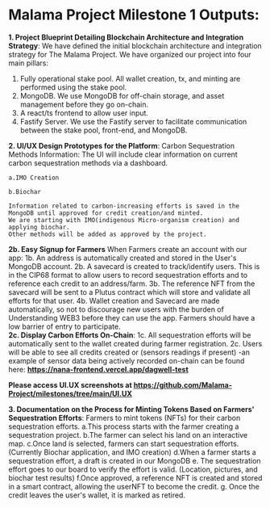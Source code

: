 # Malama Project Milestone 1 Outputs:

**1. Project Blueprint Detailing Blockchain Architecture and Integration Strategy**:
We have defined the initial blockchain architecture and integration strategy for The Malama Project. 
We have organized our project into four main pillars:
1. Fully operational stake pool. All wallet creation, tx, and minting are performed using the stake pool. 
2. MongoDB. We use MongoDB for off-chain storage, and asset management before they go on-chain.
3. A react/ts frontend to allow user input.
4. Fastify Server. We use the Fastify server to facilitate communication between the stake pool, front-end, and MongoDB.

**2. UI/UX Design Prototypes for the Platform**:
  Carbon Sequestration Methods Information:
    The UI will include clear information on current carbon sequestration methods via a dashboard.
    
    a.IMO Creation 
    
    b.Biochar 
    
    Information related to carbon-increasing efforts is saved in the MongoDB until approved for credit creation/and minted.
    We are starting with IMO(indigenous Micro-organism creation) and applying biochar. 
    Other methods will be added as approved by the project.     
   
**2b. Easy Signup for Farmers**
  When Farmers create an account with our app:
  1b. An address is automatically created and stored in the User's MongoDB account.
  2b. A savecard is created to track/identify users. This is in the CIP68 format to allow users to record sequestration efforts and to reference each credit to an address/farm. 
  3b. The reference NFT from the savecard will be sent to a Plutus contract which will store and validate all efforts for that user. 
  4b. Wallet creation and Savecard are made automatically, so not to discourage new users with the burden of Understanding WEB3 before they can use the app. Farmers should have a low barrier of entry to participate.  
**2c. Display Carbon Efforts On-Chain**:
  1c. All sequestration efforts will be automatically sent to the wallet created during farmer registration. 
  2c. Users will be able to see all credits created or (sensors readings if present)
  -an example of sensor data being actively recorded on-chain can be found here: **https://nana-frontend.vercel.app/dagwell-test**

 **Please access UI.UX screenshots at https://github.com/Malama-Project/milestones/tree/main/UI.UX**

**3. Documentation on the Process for Minting Tokens Based on Farmers' Sequestration Efforts**:
  Farmers to mint tokens (NFTs) for their carbon sequestration efforts.
  a.This process starts with the farmer creating a sequestration project. 
  b.The farmer can select his land on an interactive map.
  c.Once land is selected, farmers can start sequestration efforts.(Currently Biochar application, and IMO creation)
  d.When a farmer starts a sequestration effort, a draft is created in our MongoDB
  e. The sequestration effort goes to our board to verify the effort is valid. (Location, pictures, and biochar test results)
  f.Once approved, a reference NFT is created and stored in a smart contract, allowing the userNFT to become the credit. 
  g. Once the credit leaves the user's wallet, it is marked as retired. 

  


